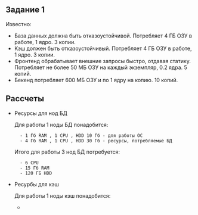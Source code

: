 ## Задание 1
Известно:
- База данных должна быть отказоустойчивой. Потребляет 4 ГБ ОЗУ в работе, 1 ядро. 3 копии.
- Кэш должен быть отказоустойчивый. Потребляет 4 ГБ ОЗУ в работе, 1 ядро. 3 копии.
- Фронтенд обрабатывает внешние запросы быстро, отдавая статику. Потребляет не более 50 МБ ОЗУ на каждый экземпляр, 0.2 ядра. 5 копий.
- Бекенд потребляет 600 МБ ОЗУ и по 1 ядру на копию. 10 копий.

## Рассчеты
- Ресурсы для нод БД

    Для работы 1 ноды БД понадобится:
    
        - 1 Гб RAM , 1 CPU , HDD 10 Гб - для работы ОС        
        - 4 Гб RAM , 1 CPU , HDD 30 Гб - ресурсы, потребляемые БД 
        
    Итого для работы 3 нод БД потребуется:
    
        - 6 CPU
        - 15 Гб RAM        
        - 120 ГБ HDD

- Ресурбы для кэш

    Для работы 1 ноды кэш понадобится:
    
    - 
